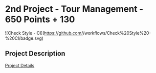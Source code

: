 # 2nd Project - Tour Management - 650 Points + 130 
![Check Style - CI](https://github.com/<Your Projects Name>/workflows/Check%20Style%20-%20CI/badge.svg)

## Project Description

<a href="https://docs.google.com/document/d/16pdKC3YiNiVvbyfR9W5Sxwo2xc2vy-17uTWGAK06wIM/edit?usp=sharing">Project Details</a>